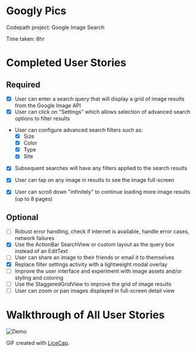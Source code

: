 Googly Pics
===========

Codepath project: Google Image Search

Time taken: 8hr

# Completed User Stories

## Required

- [x] User can enter a search query that will display a grid of image results from the Google Image API
- [x] User can click on "Settings" which allows selection of advanced search options to filter results
- User can configure advanced search filters such as:
  - [x] Size
  - [x] Color
  - [x] Type
  - [x] Site
- [x] Subsequent searches will have any filters applied to the search results
- [x] User can tap on any image in results to see the image full-screen
- [x] User can scroll down "infinitely" to continue loading more image results (up to 8 pages)


## Optional

- [ ] Robust error handling, check if internet is available, handle error cases, network failures
- [x] Use the ActionBar SearchView or custom layout as the query box instead of an EditText
- [ ] User can share an image to their friends or email it to themselves
- [x] Replace filter settings activity with a lightweight modal overlay
- [ ] Improve the user interface and experiment with image assets and/or styling and coloring
- [ ] Use the StaggeredGridView to improve the grid of image results
- [ ] User can zoom or pan images displayed in full-screen detail view

# Walkthrough of All User Stories

![Demo](screencap.gif)

GIF created with [LiceCap](http://www.cockos.com/licecap/).